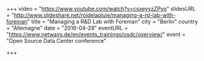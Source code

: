 +++
video = "https://www.youtube.com/watch?v=csxeyyzZPvo"
slidesURL = "http://www.slideshare.net/roidelapluie/managing-a-rd-lab-with-foreman"
title = "Managing a R&D Lab with Foreman"
city = "Berlin"
country = "Allemagne"
date = "2016-04-28"
eventURL = "https://www.netways.de/en/events_trainings/osdc/overview/"
event = "Open Source Data Center conference"

+++


